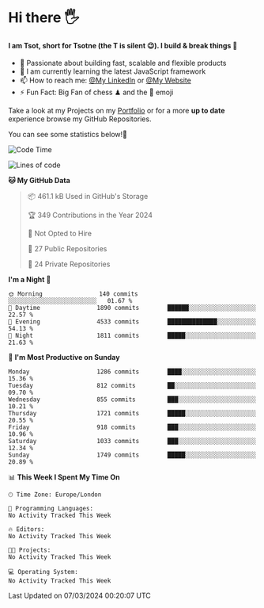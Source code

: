 # Hi there :raised_hand_with_fingers_splayed:
#### I am Tsot, short for Tsotne (the T is silent :wink:). I build & break things :space_invader:
- :telescope: Passionate about building fast, scalable and flexible products
- :seedling: I am currently learning the latest JavaScript framework 
- :mailbox: How to reach me: [@My LinkedIn](https://www.linkedin.com/in/tsotne-gvadzabia/) or [@My Website](https://tsotne.co.uk/contact)
- :zap: Fun Fact: Big Fan of chess ♟ and the 👾 emoji

Take a look at my Projects on my [Portfolio](https://tsotne.co.uk/) or for a more **up to date** experience browse my GitHub Repositories.

You can see some statistics below!:space_invader:
<!--START_SECTION:waka-->
![Code Time](http://img.shields.io/badge/Code%20Time-761%20hrs%202%20mins-blue)

![Lines of code](https://img.shields.io/badge/From%20Hello%20World%20I%27ve%20Written-4.8%20million%20lines%20of%20code-blue)

**🐱 My GitHub Data** 

> 📦 461.1 kB Used in GitHub's Storage 
 > 
> 🏆 349 Contributions in the Year 2024
 > 
> 🚫 Not Opted to Hire
 > 
> 📜 27 Public Repositories 
 > 
> 🔑 24 Private Repositories 
 > 
**I'm a Night 🦉** 

```text
🌞 Morning                140 commits         ░░░░░░░░░░░░░░░░░░░░░░░░░   01.67 % 
🌆 Daytime                1890 commits        ██████░░░░░░░░░░░░░░░░░░░   22.57 % 
🌃 Evening                4533 commits        ██████████████░░░░░░░░░░░   54.13 % 
🌙 Night                  1811 commits        █████░░░░░░░░░░░░░░░░░░░░   21.63 % 
```
📅 **I'm Most Productive on Sunday** 

```text
Monday                   1286 commits        ████░░░░░░░░░░░░░░░░░░░░░   15.36 % 
Tuesday                  812 commits         ██░░░░░░░░░░░░░░░░░░░░░░░   09.70 % 
Wednesday                855 commits         ███░░░░░░░░░░░░░░░░░░░░░░   10.21 % 
Thursday                 1721 commits        █████░░░░░░░░░░░░░░░░░░░░   20.55 % 
Friday                   918 commits         ███░░░░░░░░░░░░░░░░░░░░░░   10.96 % 
Saturday                 1033 commits        ███░░░░░░░░░░░░░░░░░░░░░░   12.34 % 
Sunday                   1749 commits        █████░░░░░░░░░░░░░░░░░░░░   20.89 % 
```


📊 **This Week I Spent My Time On** 

```text
🕑︎ Time Zone: Europe/London

💬 Programming Languages: 
No Activity Tracked This Week

🔥 Editors: 
No Activity Tracked This Week

🐱‍💻 Projects: 
No Activity Tracked This Week

💻 Operating System: 
No Activity Tracked This Week
```


 Last Updated on 07/03/2024 00:20:07 UTC
<!--END_SECTION:waka-->
